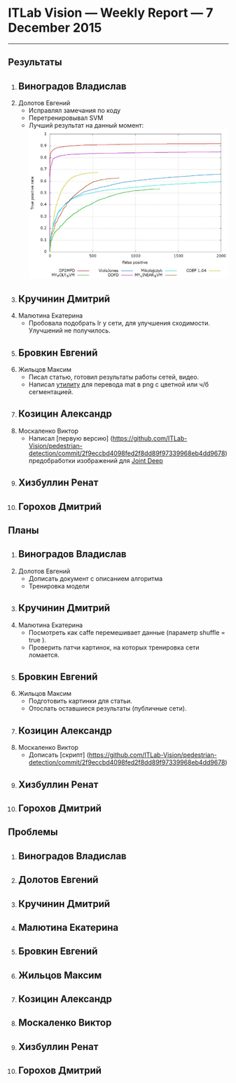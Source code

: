 # ITLab Vision — Weekly Report — 7 December 2015

----------------

## Результаты

  1. Виноградов Владислав
     - 
  1. Долотов Евгений
     - Исправлял замечания по коду
     - Перетренировывал SVM
     - Лучший результат на данный момент: 
     ![картинка 1](best_roc.jpg)
  1. Кручинин Дмитрий
     -
  1. Малютина Екатерина
     - Пробовала подобрать lr у сети, для улучшения сходимости. Улучшений не получилось. 
  1. Бровкин Евгений
     -
  1. Жильцов Максим
     - Писал статью, готовил результаты работы сетей, видео.
     - Написал [утилиту](https://github.com/ITLab-Vision/ITLab-Vision-deeplab/pull/12) для перевода mat в png с цветной или ч/б сегментацией.
  1. Козицин Александр
     -
  1. Москаленко Виктор
     - Написал [первую версию] (https://github.com/ITLab-Vision/pedestrian-detection/commit/2f9eccbd4098fed2f8dd89f97339968eb4dd9678) предобработки изображений для [Joint Deep](http://www.ee.cuhk.edu.hk/~xgwang/papers/ouyangWiccv13.pdf)
  1. Хизбуллин Ренат
     -
  1. Горохов Дмитрий
     -

## Планы

  1. Виноградов Владислав
     -
  1. Долотов Евгений
     - Дописать документ с описанием алгоритма
     - Тренировка модели
  1. Кручинин Дмитрий
     - 
  1. Малютина Екатерина
     - Посмотреть как caffe перемешивает данные (параметр shuffle = true ).
     - Проверить патчи картинок, на которых тренировка сети ломается.
  1. Бровкин Евгений
     -
  1. Жильцов Максим
     - Подготовить картинки для статьи.
     - Отослать оставшиеся результаты (публичные сети).
  1. Козицин Александр
     -
  1. Москаленко Виктор
     - Дописать [скрипт] (https://github.com/ITLab-Vision/pedestrian-detection/commit/2f9eccbd4098fed2f8dd89f97339968eb4dd9678)
  1. Хизбуллин Ренат
     -
  1. Горохов Дмитрий
     -

## Проблемы

  1. Виноградов Владислав
     -
  1. Долотов Евгений
     -
  1. Кручинин Дмитрий
     -
  1. Малютина Екатерина
     -
  1. Бровкин Евгений
     -
  1. Жильцов Максим
     -
  1. Козицин Александр
     -
  1. Москаленко Виктор
     -
  1. Хизбуллин Ренат
     -
  1. Горохов Дмитрий
     -
